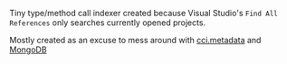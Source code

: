 Tiny type/method call indexer created because Visual Studio's `Find All References` only searches currently opened projects.

Mostly created as an excuse to mess around with [cci.metadata][1] and [MongoDB][2]

[1]: http://ccimetadata.codeplex.com/
[2]: http://www.mongodb.org
